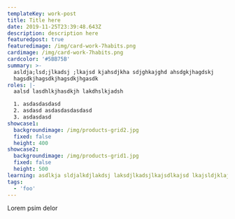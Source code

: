 ```yaml
---
templateKey: work-post
title: Title here
date: 2019-11-25T23:39:48.643Z
description: description here
featuredpost: true
featuredimage: /img/card-work-7habits.png
cardimage: /img/card-work-7habits.png
cardcolor: '#5BB75B'
summary: >-
  asldja;lsd;jlkadsj ;lkajsd kjahsdjkha sdjghkajghd ahsdgkjhagdskj
  hagsdkjhagsdkjhagsdkjhgasdk
roles: |-
  aalsd lasdhlkjhasdkjh lakdhslkjadsh 

  1. asdasdasdasd
  2. asdasd asdasdasdasdasd
  3. asdasdasd
showcase1:
  backgroundimage: /img/products-grid2.jpg
  fixed: false
  height: 400
showcase2:
  backgroundimage: /img/products-grid1.jpg
  fixed: false
  height: 500
learning: asdlkja sldjalkdjlakdsj laksdjlkadsjlkajsdlkajsd lkajsldjklajsd
tags:
  - 'foo'
---
```

Lorem psim delor
